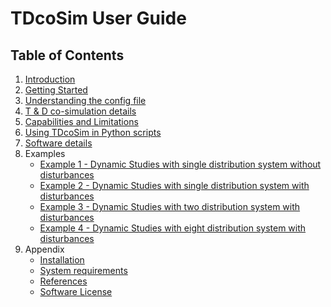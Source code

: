 # TDcoSim User Guide
## Table of Contents

1. [Introduction](user_guide_introduction.md)
2. [Getting Started](user_guide_getting_started.md)
3. [Understanding the config file](user_guide_understanding_config.md)
4. [T & D co-simulation details](user_guide_cosimulation_details.md)
5. [Capabilities and Limitations](user_guide_capability_and_limitations.md)
7. [Using TDcoSim in Python scripts](user_guide_using_tdcosim.md)
8. [Software details](user_guide_software_details.md)
9. Examples
    * [Example 1 - Dynamic Studies with single distribution system without disturbances](examples/Example_1_system_state_initialization_test.md)
    * [Example 2 - Dynamic Studies with single distribution system with disturbances](examples/Example_2_test_of_DER_RT_and_trip.md)
    * [Example 3 - Dynamic Studies with two distribution system with disturbances](examples/Example_3_test_of_DER_RT_and_trip.md)
    * [Example 4 - Dynamic Studies with eight distribution system with disturbances](examples/Example_4_test_of_DER_RT_and_trip.md)
10. Appendix
    * [Installation](user_guide_installation.md)
    * [System requirements](user_guide_sys_requirements.md)
    * [References](user_guide_references.md)
    * [Software License](../../LICENSE.md)
